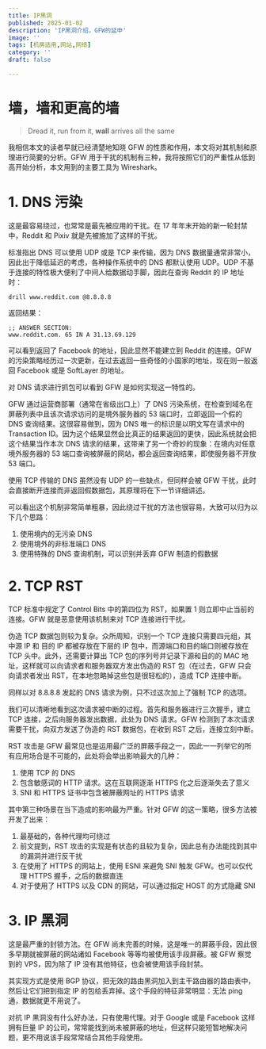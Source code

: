 ```yaml
---
title: IP黑洞
published: 2025-01-02
description: 'IP黑洞介绍，GFW的延申'
image: ''
tags: [机房适用,网站,网络]
category: ''
draft: false 

---
```

# 墙，墙和更高的墙

> Dread it, run from it, **wall** arrives all the same

我相信本文的读者早就已经清楚地知晓 GFW 的性质和作用，本文将对其机制和原理进行简要的分析。GFW 用于干扰的机制有三种，我将按照它们的严重性从低到高开始分析，本文用到的主要工具为 Wireshark。

# 1. DNS 污染

这是最容易绕过，也常常是最先被应用的干扰。在 17 年年末开始的新一轮封禁中，Reddit 和 Pixiv 就是先被施加了这样的干扰。

标准指出 DNS 可以使用 UDP 或是 TCP 来传输，因为 DNS 数据量通常非常小，因此出于降低延迟的考虑，各种操作系统中的 DNS 都默认使用 UDP。UDP 不基于连接的特性极大便利了中间人给数据动手脚，因此在查询 Reddit 的 IP 地址时：

```
drill www.reddit.com @8.8.8.8
```

返回结果：
```
;; ANSWER SECTION:
www.reddit.com. 65 IN A 31.13.69.129
```

可以看到返回了 Facebook 的地址，因此显然不能建立到 Reddit 的连接。GFW 的污染策略经历过一次更新，在过去返回一些奇怪的小国家的地址，现在则一般返回 Facebook 或是 SoftLayer 的地址。

对 DNS 请求进行抓包可以看到 GFW 是如何实现这一特性的。

GFW 通过运营商部署（通常在省级出口上）了 DNS 污染系统，在检查到域名在屏蔽列表中且该次请求访问的是境外服务器的 53 端口时，立即返回一个假的 DNS 查询结果。这很容易做到，因为 DNS 唯一的标识是以明文写在请求中的 Transaction ID。因为这个结果显然会比真正的结果返回的更快，因此系统就会把这个结果当作本次 DNS 请求的结果，这带来了另一个奇妙的现象：在境内对任意境外服务器的 53 端口查询被屏蔽的网站，都会返回查询结果，即使服务器不开放 53 端口。

使用 TCP 传输的 DNS 虽然没有 UDP 的一些缺点，但同样会被 GFW 干扰，此时会直接断开连接而非返回假数据包，其原理将在下一节详细讲述。

可以看出这个机制非常简单粗暴，因此绕过干扰的方法也很容易，大致可以归为以下几个思路：

1.  使用境内的无污染 DNS
2.  使用境外的非标准端口 DNS
3.  使用特殊的 DNS 查询机制，可以识别并丢弃 GFW 制造的假数据

# 2. TCP RST

TCP 标准中规定了 Control Bits 中的第四位为 RST，如果置 1 则立即中止当前的连接。GFW 就是恶意使用该机制来对 TCP 连接进行干扰。

伪造 TCP 数据包则较为复杂。众所周知，识别一个 TCP 连接只需要四元组，其中源 IP 和 目的 IP 都被存放在下层的 IP 包中，而源端口和目的端口则被存放在 TCP 头中。此外，还需要计算出 TCP 包的序列号并记录下源和目的的 MAC 地址，这样就可以向请求者和服务器双方发出伪造的 RST 包（在过去，GFW 只会向请求者发出 RST，在本地忽略掉这些包是很轻松的），造成 TCP 连接中断。

同样以对 8.8.8.8 发起的 DNS 请求为例，只不过这次加上了强制 TCP 的选项。

我们可以清晰地看到这次请求被中断的过程。首先和服务器进行三次握手，建立 TCP 连接，之后向服务器发出数据，此处为 DNS 请求。GFW 检测到了本次请求需要干扰，向双方发送了伪造的 RST 数据包，在收到 RST 之后，连接立刻中断。

RST 攻击是 GFW 最常见也是运用最广泛的屏蔽手段之一，因此一一列举它的所有应用场合是不可能的，此处将会举出影响最大的几种：

1.  使用 TCP 的 DNS
2.  包含敏感词的 HTTP 请求。这在互联网逐渐 HTTPS 化之后逐渐失去了意义
3.  SNI 和 HTTPS 证书中包含被屏蔽网址的 HTTPS 请求

其中第三种场景在当下造成的影响最为严重。针对 GFW 的这一策略，很多方法被开发了出来：

1.  最基础的，各种代理均可绕过
2.  前文提到，RST 攻击的实现是有状态的且较为复杂，因此总有办法能找到其中的漏洞并进行反干扰
3.  在使用了 HTTPS 的网站上，使用 ESNI 来避免 SNI 触发 GFW。也可以仅代理 HTTPS 握手，之后的数据直连
4.  对于使用了 HTTPS 以及 CDN 的网站，可以通过指定 HOST 的方式隐藏 SNI

# 3. IP 黑洞

这是最严重的封锁方法。在 GFW 尚未完善的时候，这是唯一的屏蔽手段，因此很多早期就被屏蔽的网站诸如 Facebook 等等均被使用该手段屏蔽。被 GFW 察觉到的 VPS，因为除了 IP 没有其他特征，也会被使用该手段封禁。

其实现方式是使用 BGP 协议，把无效的路由黑洞加入到主干路由器的路由表中，然后让它们把到指定 IP 的包给丢弃掉。这个手段的特征非常明显：无法 ping 通，数据就更不用说了。

对抗 IP 黑洞没有什么好办法，只有使用代理。对于 Google 或是 Facebook 这样拥有巨量 IP 的公司，常常能找到尚未被屏蔽的地址，但这样只能短暂地解决问题，更不用说该手段常常结合其他手段使用。
